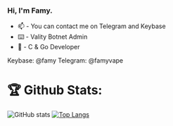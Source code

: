 ### Hi, I'm Famy. 
- :mailbox: - You can contact me on Telegram and Keybase
- :keyboard: - Vality Botnet Admin
- :orange_book: - C & Go Developer

Keybase: @famy
Telegram: @famyvape


# :trophy: Github Stats:
![GitHub stats](https://github-readme-stats.vercel.app/api?username=famygithub&show_icons=true&layout=compact)
[![Top Langs](https://github-readme-stats.vercel.app/api/top-langs/?username=famygithub&layout=compact)](https://github.com/famygithub)

